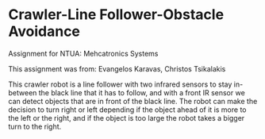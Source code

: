 # Crawler-Line Follower-Obstacle Avoidance
Assignment for NTUA: Mehcatronics Systems

This assignment was from:
Evangelos Karavas, 
Christos Tsikalakis

This crawler robot is a line follower with two infrared sensors to stay in-between the black line that it has to follow, and
with a front IR sensor we can detect objects that are in front of the black line. The robot can make the decision to turn
right or left depending if the object ahead of it is more to the left or the right, and if the object is too large the robot
takes a bigger turn to the right.
